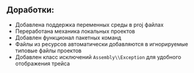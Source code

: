 ## Доработки:
- Добавлена поддержка переменных среды в proj файлах
- Переработана механика локальных проектов
- Добавлен функционал пакетных команд
- Файлы из ресурсов автоматически добавляются в игнорируемые типовые файлы проектов
- Добавлен класс исключений `Assembly\\Exception` для удобного отображения трейса